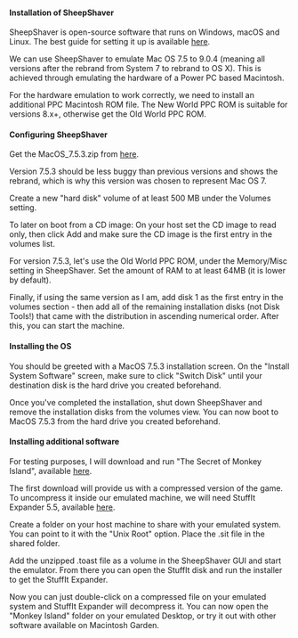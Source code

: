#### Installation of SheepShaver
SheepShaver is open-source software that runs on Windows, macOS and Linux. The best guide for setting it up is available [here](https://www.emaculation.com/doku.php/sheepshaver).

We can use SheepShaver to emulate Mac OS 7.5 to 9.0.4 (meaning all versions after the rebrand from System 7 to rebrand to OS X). This is achieved through emulating the hardware of a Power PC based Macintosh. 

For the hardware emulation to work correctly, we need to install an additional PPC Macintosh ROM file. The New World PPC ROM is suitable for versions 8.x+, otherwise get the Old World PPC ROM. 

#### Configuring SheepShaver
Get the MacOS_7.5.3.zip from [here](https://macintoshgarden.org/apps/macintosh-os-755). 

Version 7.5.3 should be less buggy than previous versions and shows the rebrand, which is why this version was chosen to represent Mac OS 7.

Create a new "hard disk" volume of at least 500 MB under the Volumes setting.

To later on boot from a CD image: On your host set the CD image to read only, then click Add and make sure the CD image is the first entry in the volumes list.

For version 7.5.3, let's use the Old World PPC ROM, under the Memory/Misc setting in SheepShaver. Set the amount of RAM to at least 64MB (it is lower by default).

Finally, if using the same version as I am, add disk 1 as the first entry in the volumes section - then add all of the remaining installation disks (not Disk Tools!) that came with the distribution in ascending numerical order. After this, you can start the machine. 

#### Installing the OS

You should be greeted with a MacOS 7.5.3 installation screen. On the "Install System Software" screen, make sure to click "Switch Disk" until your destination disk is the hard drive you created beforehand. 

Once you've completed the installation, shut down SheepShaver and remove the installation disks from the volumes view. You can now boot to MacOS 7.5.3 from the hard drive you created beforehand. 

#### Installing additional software

For testing purposes, I will download and run "The Secret of Monkey Island", available [here](https://macintoshgarden.org/games/secret-of-monkey-island). 

The first download will provide us with a compressed version of the game. To uncompress it inside our emulated machine, we will need StuffIt Expander 5.5, available [here](https://macintoshgarden.org/apps/stuffit-expander-55).

Create a folder on your host machine to share with your emulated system. You can point to it with the "Unix Root" option. Place the .sit file in the shared folder.

Add the unzipped .toast file as a volume in the SheepShaver GUI and start the emulator. From there you can open the StuffIt disk and run the installer to get the StuffIt Expander.

Now you can just double-click on a compressed file on your emulated system and StuffIt Expander will decompress it. You can now open the "Monkey Island" folder on your emulated Desktop, or try it out with other software available on Macintosh Garden. 


